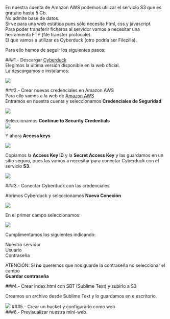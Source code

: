 En nuestra cuenta de Amazon AWS podemos utilizar el servicio S3 que es gratuito hasta 5 Gb.  
No admite base de datos.   
Sirve para una web estática pues sólo necesita html, css y javascript.  
Para poder transferir ficheros al servidor vamos a necesitar una herramienta FTP (file transfer protocole).  
El que vamos a utilizar es Cyberduck (otro podría ser Filezilla).  

Para ello hemos de seguir los siguientes pasos:  

###1.- Descargar [Cyberduck](https://cyberduck.io/)  
Elegimos la última versión disponible en la web oficial.  
La descargamos e instalamos.  

![](http://grabilla.com/06503-98e343ea-e1fa-4024-9c02-c3b91b62f04a.png)  

###2.- Crear nuevas credenciales en Amazon AWS  
Para ello vamos a la web de [Amazon AWS](https://aws.amazon.com/es/)  
Entramos en nuestra cuenta y seleccionamos **Credenciales de Seguridad**  

![](http://grabilla.com/06503-3c4399a5-c2d1-4905-883b-34b1b32a022f.png)  

Seleccionamos **Continue to Security Credentials**  
![](http://grabilla.com/06503-46e5cef5-57a8-40cb-bac4-c9787167d65c.png)  

Y ahora **Access keys**  

![](http://grabilla.com/06503-4ce6f083-6cb1-4157-b2f3-8372ea970b2c.png)

Copiamos la **Access Key ID** y la **Secret Access Key** y las guardamos en un sitio seguro, pues las vamos a necesitar para conectar Cyberduck con el servicio **S3**.  

![](http://grabilla.com/06503-24cc7c99-41e2-4ed0-8581-1c1f0de3c065.png)

###3.- Conectar Cyberduck con las credenciales  

Abrimos Cyberduck y seleccionamos **Nueva Conexión**  

![](http://grabilla.com/06503-51595196-0ac0-4dff-8300-e8d784e49069.png)  

En el primer campo seleccionamos:  

![](http://grabilla.com/06503-146bc1c9-6b3d-4ea0-8003-6631ae77fb0c.png)  

Cumplimentamos los siguientes indicando:  

Nuestro servidor  
Usuario   
Contraseña   

ATENCIÓN: Si **no** queremos que nos guarde la contraseña no seleccionar el campo  
 **Guardar contraseña**  



###4.- Crear index.html con SBT (Sublime Text) y subirlo a S3  

Creamos un archivo desde Sublime Text y lo guardamos en e escritorio.  

![](http://grabilla.com/06503-5bd00fba-e4ff-4b7a-9fe0-78ca665dd2d2.png)
###5.- Crear un bucket y configurarlo como web  
###6.- Previsualizar nuestra mini-web.
